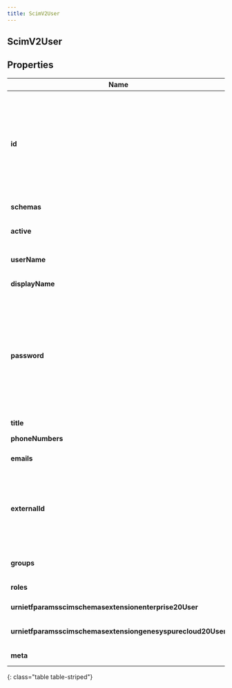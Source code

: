 ```yaml
---
title: ScimV2User
---
```


## ScimV2User

## Properties

| Name                                                        | Type                                                                                 | Description                                                                                                                                                                                                                                                                              | Notes      |
| ----------------------------------------------------------- | ------------------------------------------------------------------------------------ | ---------------------------------------------------------------------------------------------------------------------------------------------------------------------------------------------------------------------------------------------------------------------------------------- | ---------- |
| **id**                                                      | <!----><!---->**String**<!---->                                                      | The ID of the SCIM resource. Set by the service provider. \&quot;caseExact\&quot; is set to \&quot;true\&quot;. \&quot;mutability\&quot; is set to \&quot;readOnly\&quot;. \&quot;returned\&quot; is set to \&quot;always\&quot;.                                                        | [optional] |
| **schemas**                                                 | <!----><!---->**List&lt;String&gt;**<!---->                                          | The list of supported schemas.                                                                                                                                                                                                                                                           | [optional] |
| **active**                                                  | <!----><!---->**Boolean**<!---->                                                     | Indicates whether the user&#39;s administrative status is active.                                                                                                                                                                                                                        | [optional] |
| **userName**                                                | <!----><!---->**String**<!---->                                                      | The user&#39;s Genesys Cloud email address. Must be unique.                                                                                                                                                                                                                              | [optional] |
| **displayName**                                             | <!----><!---->**String**<!---->                                                      | The display name of the user.                                                                                                                                                                                                                                                            | [optional] |
| **password**                                                | <!----><!---->**String**<!---->                                                      | The new password for the Genesys Cloud user. Does not return an existing password. When creating a user, if a password is not supplied, then a password will be randomly generated that is 40 characters in length and contains five characters from each of the password policy groups. | [optional] |
| **title**                                                   | <!----><!---->**String**<!---->                                                      | The user&#39;s title.                                                                                                                                                                                                                                                                    | [optional] |
| **phoneNumbers**                                            | <!----><!---->[**List&lt;ScimPhoneNumber&gt;**](ScimPhoneNumber.md)<!---->           | The list of the user&#39;s phone numbers.                                                                                                                                                                                                                                                | [optional] |
| **emails**                                                  | <!----><!---->[**List&lt;ScimEmail&gt;**](ScimEmail.md)<!---->                       | The list of the user&#39;s email addresses.                                                                                                                                                                                                                                              | [optional] |
| **externalId**                                              | <!----><!---->**String**<!---->                                                      | The external ID of the user. Set by the provisioning client. \&quot;caseExact\&quot; is set to \&quot;true\&quot;. \&quot;mutability\&quot; is set to \&quot;readWrite\&quot;.                                                                                                           | [optional] |
| **groups**                                                  | <!----><!---->[**List&lt;ScimV2GroupReference&gt;**](ScimV2GroupReference.md)<!----> | The list of groups that the user is a member of.                                                                                                                                                                                                                                         | [optional] |
| **roles**                                                   | <!----><!---->[**List&lt;ScimUserRole&gt;**](ScimUserRole.md)<!---->                 | The list of roles assigned to the user.                                                                                                                                                                                                                                                  | [optional] |
| **urnietfparamsscimschemasextensionenterprise20User**       | <!----><!---->[**ScimV2EnterpriseUser**](ScimV2EnterpriseUser.md)<!---->             | The URI of the schema for the enterprise user.                                                                                                                                                                                                                                           | [optional] |
| **urnietfparamsscimschemasextensiongenesyspurecloud20User** | <!----><!---->[**ScimUserExtensions**](ScimUserExtensions.md)<!---->                 | The URI of the schema for the Genesys Cloud user.                                                                                                                                                                                                                                        | [optional] |
| **meta**                                                    | <!----><!---->[**ScimMetadata**](ScimMetadata.md)<!---->                             | The metadata of the SCIM resource.                                                                                                                                                                                                                                                       | [optional] |

{: class="table table-striped"}
